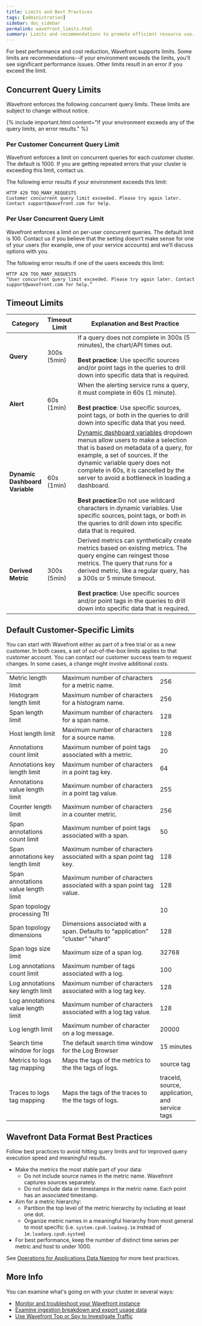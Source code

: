```yaml
---
title: Limits and Best Practices
tags: [administration]
sidebar: doc_sidebar
permalink: wavefront_limits.html
summary: Limits and recommendations to promote efficient resource use.
---
```

For best performance and cost reduction, Wavefront supports limits. Some limits are recommendations--if your environment exceeds the limits, you'll see significant performance issues. Other limits result in an error if you exceed the limit.

<!--this page is public but we're not pointing to it from elsewhere in the documentation because some companies change their limits (and pay more, potentially) --->

## Concurrent Query Limits

Wavefront enforces the following concurrent query limits. These limits are subject to change without notice.

{% include important.html content="If your environment exceeds any of the query limits, an error results." %}

### Per Customer Concurrent Query Limit

Wavefront enforces a limit on concurrent queries for each customer cluster. The default is 1000. If you are getting repeated errors that your cluster is exceeding this limit, contact us.

The following error results if your environment exceeds this limit:
```
HTTP 429 TOO_MANY_REQUESTS
Customer concurrent query limit exceeded. Please try again later. Contact support@wavefront.com for help.
```

### Per User Concurrent Query Limit

Wavefront enforces a limit on per-user concurrent queries. The default limit is 100. Contact us if you believe that the setting doesn’t make sense for one of your users (for example, one of your service accounts) and we’ll discuss options with you.

The following error results if one of the users exceeds this limit:
```
HTTP 429 TOO_MANY_REQUESTS
“User concurrent query limit exceeded. Please try again later. Contact support@wavefront.com for help.”
```

## Timeout Limits

<table>
<tbody>
<thead>
<tr><th width="10%">Category</th><th width="15%">Timeout Limit</th><th width="75%">Explanation and Best Practice</th></tr>
</thead>
<tr>
<td><strong>Query</strong></td>
<td>300s (5min)</td>
<td>If a query does not complete in 300s (5 minutes), the chart/API times out.<br/><br/>
<strong>Best practice</strong>: Use specific sources and/or point tags in the queries to drill down into specific data that is required.</td>
</tr>
<tr>
<td><strong>Alert</strong></td>
<td>60s (1min)</td>
<td>When the alerting service runs a query, it must complete in 60s (1 minute).<br/><br/>
<strong>Best practice</strong>: Use specific sources, point tags, or both in the queries to drill down into specific data that you need.
</td>
</tr>
<tr>
<td><strong>Dynamic Dashboard Variable</strong></td>
<td>60s (1min)</td>
<td><a href="dashboards_variables.html#dynamic-dashboard-variables">Dynamic dashboard variables</a> dropdown menus allow users to make a selection that is based on metadata of a query, for example, a set of sources. If the dynamic variable query does not complete in 60s, it is cancelled by the server to avoid a bottleneck in loading a dashboard.<br/><br/>
<strong>Best practice</strong>:Do not use wildcard characters in dynamic variables. Use specific sources, point tags, or both in the queries to drill down into specific data that is required. </td>
</tr>
<tr>
<td><strong>Derived Metric</strong></td>
<td>300s (5min)</td>
<td>Derived metrics can synthetically create metrics based on existing metrics. The query engine can reingest those metrics. The query that runs for a derived metric, like a regular query, has a 300s or 5 minute timeout.<br/><br/>
<strong>Best practice</strong>: Use specific sources and/or point tags in the queries to drill down into specific data that is required.</td>
</tr>
</tbody>
</table>

## Default Customer-Specific Limits

You can start with Wavefront either as part of a free trial or as a new customer. In both cases, a set of out-of-the-box limits applies to that customer account. You can contact our customer success team to request changes. In some cases, a change might involve additional costs.

<table>
<tbody>
<tr>
<td width="30%">Metric length limit</td>
<td width="60%">Maximum number of characters for a metric name.</td>
<td width="10%">256</td>
</tr>
<tr>
<td>Histogram length limit</td>
<td>Maximum number of characters for a histogram name.</td>
<td>256</td>
</tr>
<tr>
<td>Span length limit</td>
<td>Maximum number of characters for a span name.</td>
<td>128</td>
</tr>
<tr>
<td>Host length limit</td>
<td>Maximum number of characters for a source name.</td>
<td>128</td>
</tr>
<tr>
<td>Annotations count limit</td>
<td>Maximum number of point tags associated with a metric.</td>
<td>20</td>
</tr>
<tr>
<td>Annotations key length limit</td>
<td>Maximum number of characters in a point tag key.</td>
<td>64</td>
</tr>
<tr>
<td>Annotations value length limit</td>
<td>Maximum number of characters in a point tag value.</td>
<td>255</td>
</tr>
<tr>
<td>Counter length limit</td>
<td>Maximum number of characters in a counter metric.</td>
<td>256</td>
</tr>
<tr>
<td>Span annotations count limit</td>
<td>Maximum number of point tags associated with a span. </td>
<td>50</td>
</tr>
<tr>
<td>Span annotations key length limit</td>
<td>Maximum number of characters associated with a span point tag key. </td>
<td>128</td>
</tr>
<tr>
<td>Span annotations value length limit</td>
<td>Maximum number of characters associated with a span point tag value. </td>
<td>128</td>
</tr>
<tr>
<td>Span topology processing Ttl</td>
<td>  </td>
<td>10</td>
</tr>
<tr>
<td>Span topology dimensions</td>
<td>Dimensions associated with a span. Defaults to "application" "cluster" "shard"</td>
<td>128</td>
</tr>
<tr>
<td>Span logs size limit</td>
<td>Maximum size of a span log.</td>
<td>32768</td>
</tr>
<tr>
<td>Log annotations count limit</td>
<td>Maximum number of tags associated with a log. </td>
<td>100</td>
</tr>
<tr>
<td>Log annotations key length limit</td>
<td>Maximum number of characters associated with a log tag key. </td>
<td>128</td>
</tr>
<tr>
<td>Log annotations value length limit</td>
<td>Maximum number of characters associated with a log tag value. </td>
<td>128</td>
</tr>
<tr>
<td>Log length limit</td>
<td>Maximum number of character on a log message.</td>
<td>20000</td>
</tr>
<tr>
<td>Search time window for logs</td>
<td>The default search time window for the Log Browser</td>
<td>15 minutes</td>
</tr>
<tr>
<td>Metrics to logs tag mapping</td>
<td>Maps the tags of the metrics to the the tags of logs.</td>
<td>source tag</td>
</tr>
<tr>
<td>Traces to logs tag mapping</td>
<td>Maps the tags of the traces to the the tags of logs.</td>
<td>traceId, source, application, and service tags</td>
</tr>
</tbody>
</table>


<!---From Data Format topic, remove there if we want to keep this here--->
## Wavefront Data Format Best Practices

Follow best practices to avoid hitting query limits and for improved query execution speed and meaningful results.

* Make the metrics the most stable part of your data:
  - Do not include source names in the metric name. Wavefront captures sources separately.
  - Do not include data or timestamps in the metric name. Each point has an associated timestamp.
* Aim for a metric hierarchy:
  - Partition the top level of the metric hierarchy by including at least one dot.
  - Organize metric names in a meaningful hierarchy from most general to most specific (i.e. `system.cpu0.loadavg.1m` instead of `1m.loadavg.cpu0.system`)
* For best performance, keep the number of distinct time series per metric and host to under 1000.

See [Operations for Applications Data Naming](wavefront_data_format.html#operations-for-applications-data-format-best-practices) for more best practices.



## More Info

You can examine what's going on with your cluster in several ways:

* [Monitor and troubleshoot your Wavefront instance](wavefront_monitoring.html)
* [Examine ingestion breakdown and export usage data](ingestion_policies.html)
* [Use Wavefront Top or Spy to Investigate Traffic](wavefront_monitoring_spy.html)
